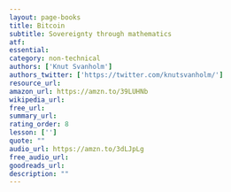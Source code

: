 ```yaml
---
layout: page-books
title: Bitcoin
subtitle: Sovereignty through mathematics
atf: 
essential: 
category: non-technical
authors: ['Knut Svanholm']
authors_twitter: ['https://twitter.com/knutsvanholm/']
resource_url: 
amazon_url: https://amzn.to/39LUHNb
wikipedia_url: 
free_url: 
summary_url: 
rating_order: 8
lesson: ['']
quote: ""
audio_url: https://amzn.to/3dLJpLg
free_audio_url: 
goodreads_url: 
description: ""
---
```

